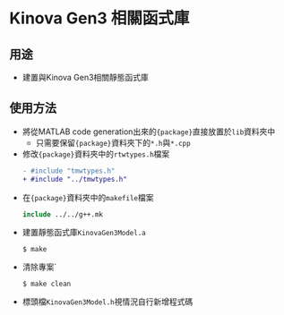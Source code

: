 # Kinova Gen3 相關函式庫

## 用途
- 建置與Kinova Gen3相關靜態函式庫

## 使用方法
- 將從MATLAB code generation出來的`{package}`直接放置於`lib`資料夾中
    - 只需要保留`{package}`資料夾下的`*.h`與`*.cpp`
- 修改`{package}`資料夾中的`rtwtypes.h`檔案
    ```diff
    - #include "tmwtypes.h"
    + #include "../tmwtypes.h"
    ```
- 在`{package}`資料夾中的`makefile`檔案
    ```makefile
    include ../../g++.mk
    ```
- 建置靜態函式庫`KinovaGen3Model.a`
    ```shell
    $ make
    ```
- 清除專案`
    ```shell
    $ make clean
    ```
- 標頭檔`KinovaGen3Model.h`視情況自行新增程式碼
